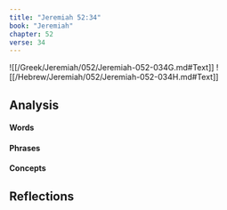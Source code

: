 ```yaml
---
title: "Jeremiah 52:34"
book: "Jeremiah"
chapter: 52
verse: 34
---
```

![[/Greek/Jeremiah/052/Jeremiah-052-034G.md#Text]]
![[/Hebrew/Jeremiah/052/Jeremiah-052-034H.md#Text]]

## Analysis

#### Words

#### Phrases

#### Concepts

## Reflections
